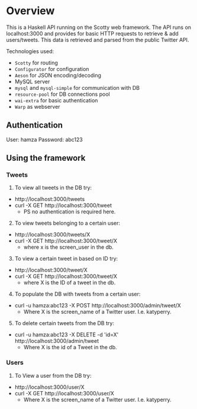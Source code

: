 # Overview

This is a Haskell API running on the Scotty web framework. The API runs on localhost:3000 and provides for basic HTTP requests to retrieve & add users/tweets. This data is retrieved and parsed from the public Twitter API.

Technologies used:

* `Scotty` for routing
* `Configurator` for configuration
* `Aeson` for JSON encoding/decoding
*  MySQL server
* `mysql` and `mysql-simple` for communication with DB
* `resource-pool` for DB connections pool
* `wai-extra` for basic authentication
* `Warp` as webserver

## Authentication
User: hamza
Password: abc123

## Using the framework

### Tweets

1. To view all tweets in the DB try:
- http://localhost:3000/tweets
- curl -X GET http://localhost:3000/tweet
  - PS no authentication is required here.

2. To view tweets belonging to a certain user:
- http://localhost:3000/tweets/X
- curl -X GET http://localhost:3000/tweet/X
  - where x is the screen_user in the db.

3. To view a certain tweet in based on ID try:
- http://localhost:3000/tweet/X
- curl -X GET http://localhost:3000/tweet/X
  - where X is the ID of a tweet in the db.

4. To populate the DB with tweets from a certain user:
- curl -u hamza:abc123 -X POST http://localhost:3000/admin/tweet/X
  - Where X is the screen_name of a Twitter user. I.e. katyperry.

5. To delete certain tweets from the DB try:
- curl -u hamza:abc123 -X DELETE -d 'id=X' http://localhost:3000/admin/tweet
  - Where X is the id of a Tweet in the db.

### Users

1. To View a user from the DB try:
- http://localhost:3000/user/X
- curl -X GET http://localhost:3000/user/X 
  - Where X is the screen_name of a Twitter user. I.e. katyperry.
